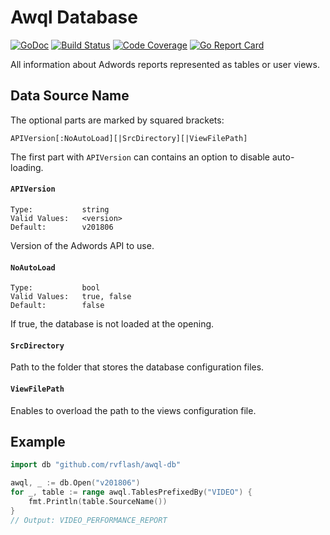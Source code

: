 # Awql Database

[![GoDoc](https://godoc.org/github.com/rvflash/awql-db?status.svg)](https://godoc.org/github.com/rvflash/awql-db)
[![Build Status](https://img.shields.io/travis/rvflash/awql-db.svg)](https://travis-ci.org/rvflash/awql-db)
[![Code Coverage](https://img.shields.io/codecov/c/github/rvflash/awql-db.svg)](http://codecov.io/github/rvflash/awql-db?branch=master)
[![Go Report Card](https://goreportcard.com/badge/github.com/rvflash/awql-db)](https://goreportcard.com/report/github.com/rvflash/awql-db)


All information about Adwords reports represented as tables or user views.


## Data Source Name

The optional parts are marked by squared brackets:

```
APIVersion[:NoAutoLoad][|SrcDirectory][|ViewFilePath]
```

The first part with `APIVersion` can contains an option to disable auto-loading.

#### `APIVersion`

```
Type:           string
Valid Values:   <version>
Default:        v201806
```
Version of the Adwords API to use.

#### `NoAutoLoad`

```
Type:           bool
Valid Values:   true, false
Default:        false
```
If true, the database is not loaded at the opening.

#### `SrcDirectory`

Path to the folder that stores the database configuration files. 

#### `ViewFilePath`

Enables to overload the path to the views configuration file.


## Example
 
```go
import db "github.com/rvflash/awql-db"

awql, _ := db.Open("v201806")
for _, table := range awql.TablesPrefixedBy("VIDEO") {
    fmt.Println(table.SourceName())
}
// Output: VIDEO_PERFORMANCE_REPORT
```